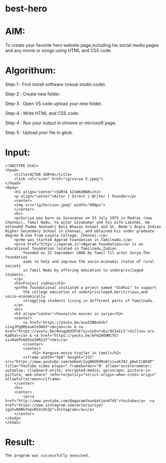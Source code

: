 # best-hero
# AIM:
  To create your favorite hero website page,including his social media pages and any movie or songs using HTML and CSS code.

# Algorithum:
  Step-1 : First install software (visual studio code).
  
  Step-2 : Create new folder.
  
  Step-3 : Open VS code upload your new folder.
  
  Step-4 : Write HTML and CSS code.
  
  Step-4 : Run your output in chrome or microsoft page.
  
  Step-5 : Upload your file in gitub.

  # Input:
```
<!DOCTYPE html>
<head>
    <title>ACTOR SURYA</title>
    <link rel="icon" href="ig/surya 5.jpeg">
</head>
<body>
    <h1 align="center">SURYA SIVAKUMAR</h1>
    <p align="center">Actor | Direct | Writer | Founder</p>
    <center>
    <img src="ig/horizon.jpeg" width="800px">
    </center>
    <hr>
    <p>Suriya was born as Saravanan on 23 July 1975 in Madras (now Chennai), Tamil Nadu, to actor Sivakumar and his wife Lakshmi. He attended Padma Seshadri Bala Bhavan School and St. Bede's Anglo Indian Higher Secondary School in Chennai, and obtained his under graduate degree B.Com from Loyola College, Chennai.</p>
    <p>He was started Agaram Foundation in Tamilnadu.</p>
    <p><a href="https://agaram.in">Agaram Foundation</a> is an educational foundation located in Tamilnadu,Indian
        founded on 25 September 2006 by Tamil fil actor Surya.The foundation
        aims to help and improve the socio-economic status of rural society
        in Tamil Nadu by offering education to underprivileged students.
    </p>
    <h3>Project vidhai</h3>
    <p>The foundational initiated a prject named "Vidhai" to support
        the college education of underprivileged,meritirious,and socio-economically
        struggling students living in different parts of Tamilnadu.
    </p>
    <hr>
    <h3 align="center">Favourite movies in surya</h3>
    <center>
        <a href="https://youtu.be/ouaI5B0ubVk?si=gJPgQMpxumle9mO3">Anjan</a> & <a href="https://youtu.be/AUxgpRdIPxE?si=1e5nruEur9V14IcI">Sillunu oru Kadhal</a> & <a href="https://youtu.be/kFH2HO9McfE?si=RaVPnGHZox50R2iY">Vel</a>
        </center>
        <center>
            <h2> Kanguva movie trailer in tamil</h2>
        <iframe width="560" height="315" src="https://www.youtube.com/embed/2yqNHSRdRx8?si=xKJ9J_pKwCIiW5OP" title="YouTube video player" frameborder="0" allow="accelerometer; autoplay; clipboard-write; encrypted-media; gyroscope; picture-in-picture; web-share" referrerpolicy="strict-origin-when-cross-origin" allowfullscreen></iframe>
    </center>
    <hr>
    <center>
        <p><a href="http://www.youtube.com/@agaramfoundation4745">Youtube</a>  <a href="https://www.instagram.com/actorsuriya?igsh=NXNkYnpvMzVzdnZp">Instagram</a></p>
    </center>
</body>
</html>
```

  # Result:
  
    The program was successfully executed.
